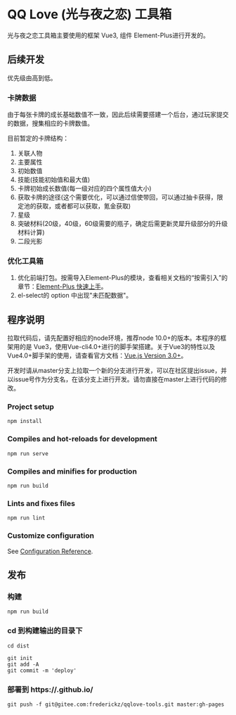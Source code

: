 # QQ Love (光与夜之恋) 工具箱
光与夜之恋工具箱主要使用的框架 Vue3, 组件 Element-Plus进行开发的。

## 后续开发
优先级由高到低。

### 卡牌数据

由于每张卡牌的成长基础数值不一致，因此后续需要搭建一个后台，通过玩家提交的数据，搜集相应的卡牌数值。

目前暂定的卡牌结构：
1. 关联人物
2. 主要属性
3. 初始数值
4. 技能(技能初始值和最大值)
5. 卡牌初始成长数值(每一级对应的四个属性值大小)
6. 获取卡牌的途径(这个需要优化，可以通过信使带回，可以通过抽卡获得，限定池的获取，或者都可以获取，氪金获取)
7. 星级
8. 突破材料(20级，40级，60级需要的瓶子，确定后需更新灵犀升级部分的升级材料计算)
9. 二段光影

### 优化工具箱
1. 优化前端打包。按需导入Element-Plus的模块，查看相关文档的“按需引入”的章节：[Element-Plus 快速上手](https://element-plus.gitee.io/#/zh-CN/component/quickstart)。
2. el-select的 option 中出现"未匹配数据"。

## 程序说明
拉取代码后，请先配置好相应的node环境，推荐node 10.0+的版本。本程序的框架用的是 Vue3，使用Vue-cli4.0+进行的脚手架搭建。关于Vue3的特性以及Vue4.0+脚手架的使用，请查看官方文档：[Vue.js Version 3.0+](https://v3.cn.vuejs.org/guide/installation.html)。

开发时请从master分支上拉取一个新的分支进行开发，可以在社区提出issue，并以issue号作为分支名，在该分支上进行开发。请勿直接在master上进行代码的修改。

### Project setup
```
npm install
```

### Compiles and hot-reloads for development
```
npm run serve
```

### Compiles and minifies for production
```
npm run build
```

### Lints and fixes files
```
npm run lint
```

### Customize configuration
See [Configuration Reference](https://cli.vuejs.org/config/).

## 发布

### 构建
```
npm run build
```

### cd 到构建输出的目录下 
```
cd dist

git init
git add -A
git commit -m 'deploy'
```

### 部署到 https://<USERNAME>.github.io/<REPO>
```
git push -f git@gitee.com:frederickz/qqlove-tools.git master:gh-pages
```
